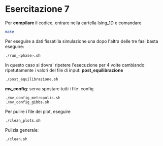# Esercitazione 7

Per **compilare** il codice, entrare nella cartella Ising_1D e comandare
```bash
make
```


Per eseguire a dati fissati la simulazione una dopo l'altra delle tre fasi basta eseguire:
```bash
./run_<phase>.sh
```

In questo caso si dovra' ripetere l'esecuzione per 4 volte cambiando ripetutamente i valori del file di input:
**post_equilibrazione**
```bash
./post_equilibrazione.sh
```
**mv_config**: serva spostare tutti i file .config
```bash
./mv_config_metropolis.sh
./mv_config_gibbs.sh
```

Per pulire i file dei plot, eseguire
```bash
./clean_plots.sh
```
Pulizia generale:
```bash
./clean.sh
```
